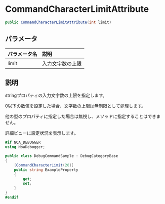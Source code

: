 # CommandCharacterLimitAttribute

```csharp
public CommandCharacterLimitAttribute(int limit)
```

## パラメータ

| パラメータ名 | 説明       |
|:-------|:---------|
| limit  | 入力文字数の上限 |

## 説明

stringプロパティの入力文字数の上限を指定します。

0以下の数値を設定した場合、文字数の上限は無制限として処理します。

他の型のプロパティに指定した場合は無視し、メソッドに指定することはできません。

詳細ビューに設定状況を表示します。

```csharp
#if NOA_DEBUGGER
using NoaDebugger;

public class DebugCommandSample : DebugCategoryBase
{
    [CommandCharacterLimit(20)]
    public string ExampleProperty
    {
        get;
        set;
    }
}
#endif
```
